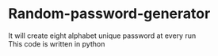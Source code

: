 # Random-password-generator
It will create eight alphabet unique password at every run 
<br>
This code is written in python
